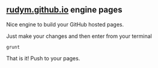 ## [rudym.github.io](http://rudym.github.io/) engine pages

Nice engine to build your GitHub hosted pages.

Just make your changes and then enter from your terminal
```
grunt
```

That is it! Push to your pages.
